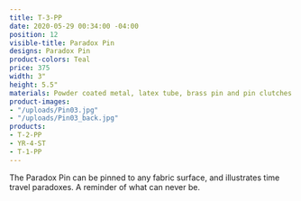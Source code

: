```yaml
---
title: T-3-PP
date: 2020-05-29 00:34:00 -04:00
position: 12
visible-title: Paradox Pin
designs: Paradox Pin
product-colors: Teal
price: 375
width: 3"
height: 5.5"
materials: Powder coated metal, latex tube, brass pin and pin clutches.
product-images:
- "/uploads/Pin03.jpg"
- "/uploads/Pin03_back.jpg"
products:
- T-2-PP
- YR-4-ST
- T-1-PP
---
```


The Paradox Pin can be pinned to any fabric surface, and illustrates time travel paradoxes. A reminder of what can never be.